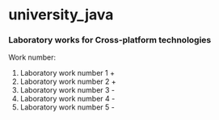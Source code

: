 # university_java
### Laboratory works for Cross-platform technologies

Work number:
1. Laboratory work number 1 +
2. Laboratory work number 2 +
3. Laboratory work number 3 -
4. Laboratory work number 4 -
5. Laboratory work number 5 -
